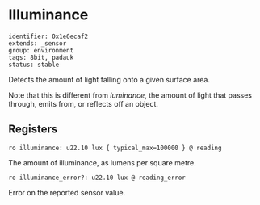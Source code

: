# Illuminance

    identifier: 0x1e6ecaf2
    extends: _sensor
    group: environment
    tags: 8bit, padauk
    status: stable

Detects the amount of light falling onto a given surface area.

Note that this is different from _luminance_, the amount of light that passes through, emits from, or reflects off an object.

## Registers

    ro illuminance: u22.10 lux { typical_max=100000 } @ reading

The amount of illuminance, as lumens per square metre.

    ro illuminance_error?: u22.10 lux @ reading_error

Error on the reported sensor value.
